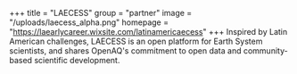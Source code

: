 +++
title = "LAECESS"
group = "partner"
image = "/uploads/laecess_alpha.png"
homepage = "https://laearlycareer.wixsite.com/latinamericaecess"
+++
Inspired by Latin American challenges, LAECESS is an open platform for Earth System scientists, and shares OpenAQ's commitment to open data and community-based scientific development.